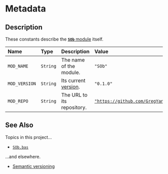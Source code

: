 # Metadata #

## Description ##

These constants describe the [**`SOb`** module][sob_mod] itself.

| Name          | Type     | Description                    | Value                                             |
| :------------ | :------- | :----------------------------- | :------------------------------------------------ |
| `MOD_NAME`    | `String` | The name of the module.        | `"SOb"`                                           |
| `MOD_VERSION` | `String` | Its current [version][semver]. | `"0.1.0"`                                         |
| `MOD_REPO`    | `String` | The URL to its repository.     | [`"https://github.com/GregYannes/SOb"`][sob_repo] |


## See Also ##

Topics in this project...

  - [`SOb.bas`][sob_mod]

...and elsewhere.

  - [Semantic versioning][semver]



  [sob_mod]:  ../src/SOb.bas
  [semver]:   https://semver.org
  [sob_repo]: ../../..
